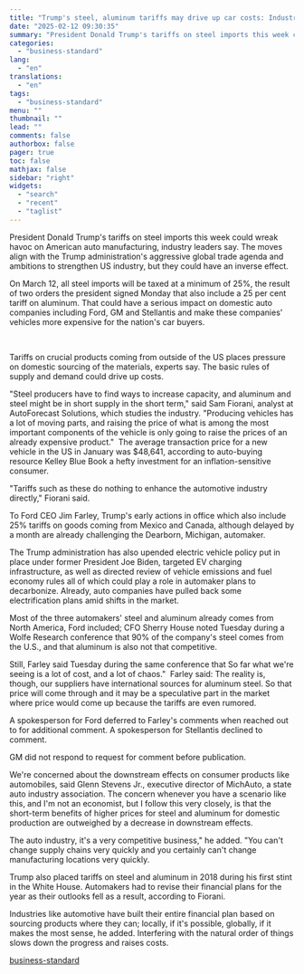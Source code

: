 ```yaml
---
title: "Trump's steel, aluminum tariffs may drive up car costs: Industry leaders"
date: "2025-02-12 09:30:35"
summary: "President Donald Trump's tariffs on steel imports this week could wreak havoc on American auto manufacturing, industry leaders say. The moves align with the Trump administration's aggressive global trade agenda and ambitions to strengthen US industry, but they could have an inverse effect. On March 12, all steel imports will..."
categories:
  - "business-standard"
lang:
  - "en"
translations:
  - "en"
tags:
  - "business-standard"
menu: ""
thumbnail: ""
lead: ""
comments: false
authorbox: false
pager: true
toc: false
mathjax: false
sidebar: "right"
widgets:
  - "search"
  - "recent"
  - "taglist"
---
```


President Donald Trump's tariffs on steel imports this week could wreak havoc on American auto manufacturing, industry leaders say. The moves align with the Trump administration's aggressive global trade agenda and ambitions to strengthen US industry, but they could have an inverse effect.

On March 12, all steel imports will be taxed at a minimum of 25%, the result of two orders the president signed Monday that also include a 25 per cent tariff on aluminum. That could have a serious impact on domestic auto companies including Ford, GM and Stellantis and make these companies' vehicles more expensive for the nation's car buyers.

 

Tariffs on crucial products coming from outside of the US places pressure on domestic sourcing of the materials, experts say. The basic rules of supply and demand could drive up costs.

"Steel producers have to find ways to increase capacity, and aluminum and steel might be in short supply in the short term," said Sam Fiorani, analyst at AutoForecast Solutions, which studies the industry. "Producing vehicles has a lot of moving parts, and raising the price of what is among the most important components of the vehicle is only going to raise the prices of an already expensive product." 
The average transaction price for a new vehicle in the US in January was $48,641, according to auto-buying resource Kelley Blue Book a hefty investment for an inflation-sensitive consumer.

"Tariffs such as these do nothing to enhance the automotive industry directly," Fiorani said.

To Ford CEO Jim Farley, Trump's early actions in office which also include 25% tariffs on goods coming from Mexico and Canada, although delayed by a month are already challenging the Dearborn, Michigan, automaker.

The Trump administration has also upended electric vehicle policy put in place under former President Joe Biden, targeted EV charging infrastructure, as well as directed review of vehicle emissions and fuel economy rules all of which could play a role in automaker plans to decarbonize. Already, auto companies have pulled back some electrification plans amid shifts in the market.

Most of the three automakers' steel and aluminum already comes from North America, Ford included; CFO Sherry House noted Tuesday during a Wolfe Research conference that 90% of the company's steel comes from the U.S., and that aluminum is also not that competitive.

Still, Farley said Tuesday during the same conference that So far what we're seeing is a lot of cost, and a lot of chaos." 
Farley said: The reality is, though, our suppliers have international sources for aluminum steel. So that price will come through and it may be a speculative part in the market where price would come up because the tariffs are even rumored.

A spokesperson for Ford deferred to Farley's comments when reached out to for additional comment. A spokesperson for Stellantis declined to comment.

GM did not respond to request for comment before publication.

We're concerned about the downstream effects on consumer products like automobiles, said Glenn Stevens Jr., executive director of MichAuto, a state auto industry association. The concern whenever you have a scenario like this, and I'm not an economist, but I follow this very closely, is that the short-term benefits of higher prices for steel and aluminum for domestic production are outweighed by a decrease in downstream effects.

The auto industry, it's a very competitive business," he added. "You can't change supply chains very quickly and you certainly can't change manufacturing locations very quickly.

Trump also placed tariffs on steel and aluminum in 2018 during his first stint in the White House. Automakers had to revise their financial plans for the year as their outlooks fell as a result, according to Fiorani.

Industries like automotive have built their entire financial plan based on sourcing products where they can; locally, if it's possible, globally, if it makes the most sense, he added. Interfering with the natural order of things slows down the progress and raises costs.

[business-standard](https://www.business-standard.com/world-news/trump-s-steel-aluminum-tariffs-may-drive-up-car-costs-industry-leaders-125021200039_1.html)

